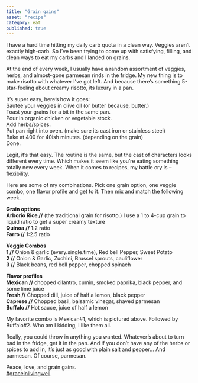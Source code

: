 ```yaml
---
title: "Grain gains"
asset: "recipe" 
category: eat
published: true
---
```


I have a hard time hitting my daily carb quota in a clean way. Veggies aren’t exactly high-carb. So I’ve been trying to come up with satisfying, filling, and clean ways to eat my carbs and I landed on grains.

At the end of every week, I usually have a random assortment of veggies, herbs, and almost-gone parmesan rinds in the fridge. My new thing is to make risotto with whatever I’ve got left. And because there’s something 5-star-feeling about creamy risotto, its luxury in a pan.

It’s super easy, here’s how it goes:
<br/>Sautee your veggies in olive oil (or butter because, butter.)
<br/>Toast your grains for a bit in the same pan.
<br/>Pour in organic chicken or vegetable stock.
<br/>Add herbs/spices.
<br/>Put pan right into oven. (make sure its cast iron or stainless steel)
<br/>Bake at 400 for 40ish minutes. (depending on the grain)
<br/>Done.

Legit, it’s that easy. The routine is the same, but the cast of characters looks different every time. Which makes it seem like you’re eating something totally new every week. When it comes to recipes, my battle cry is – flexibility. 

Here are some of my combinations. Pick one grain option, one veggie combo, one flavor profile and get to it. Then mix and match the following week.

**Grain options**
<br/> **Arborio Rice //** (the traditional grain for risotto.) I use a 1 to 4-cup grain to liquid ratio to get a super creamy texture
<br/> **Quinoa //** 1:2 ratio
<br/> **Farro //** 1:2.5 ratio

**Veggie Combos**
<br/> **1 //** Onion & garlic (every.single.time), Red bell Pepper, Sweet Potato
<br/> **2 //** Onion & Garlic, Zuchini, Brussel sprouts, cauliflower
<br/> **3 //** Black beans, red bell pepper, chopped spinach

**Flavor profiles**
<br/> **Mexican //** chopped cilantro, cumin, smoked paprika, black pepper, and some lime juice
<br/> **Fresh //** Chopped dill, juice of half a lemon, black pepper
<br/> **Caprese //** Chopped basil, balsamic vinegar, shaved parmesan
<br/> **Buffalo //** Hot sauce, juice of half a lemon

My favorite combo is Mexican#1, which is pictured above. Followed by Buffalo#2. Who am I kidding, I like them all.

Really, you could throw in anything you wanted. Whatever’s about to turn bad in the fridge, get it in the pan. And if you don’t have any of the herbs or spices to add in, it’s just as good with plain salt and pepper... And parmesan. Of course, parmesan.

Peace, love, and grain gains.
<br/>[#graceinlivingwell]( https://www.instagram.com/explore/tags/graceinlivingwell/)
